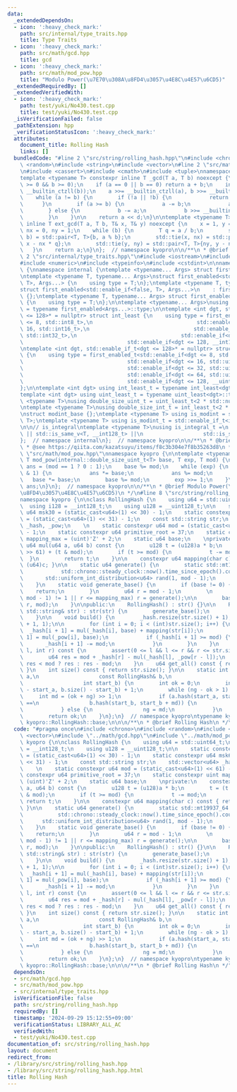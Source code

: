 ```yaml
---
data:
  _extendedDependsOn:
  - icon: ':heavy_check_mark:'
    path: src/internal/type_traits.hpp
    title: Type Traits
  - icon: ':heavy_check_mark:'
    path: src/math/gcd.hpp
    title: gcd
  - icon: ':heavy_check_mark:'
    path: src/math/mod_pow.hpp
    title: "Modulo Power(\u7E70\u308A\u8FD4\u3057\u4E8C\u4E57\u6CD5)"
  _extendedRequiredBy: []
  _extendedVerifiedWith:
  - icon: ':heavy_check_mark:'
    path: test/yuki/No430.test.cpp
    title: test/yuki/No430.test.cpp
  _isVerificationFailed: false
  _pathExtension: hpp
  _verificationStatusIcon: ':heavy_check_mark:'
  attributes:
    document_title: Rolling Hash
    links: []
  bundledCode: "#line 2 \"src/string/rolling_hash.hpp\"\n#include <chrono>\n#include\
    \ <random>\n#include <string>\n#include <vector>\n#line 2 \"src/math/gcd.hpp\"\
    \n#include <cassert>\n#include <cmath>\n#include <tuple>\nnamespace kyopro {\n\
    template <typename T> constexpr inline T _gcd(T a, T b) noexcept {\n    assert(a\
    \ >= 0 && b >= 0);\n    if (a == 0 || b == 0) return a + b;\n    int d = std::min<T>(__builtin_ctzll(a),\
    \ __builtin_ctzll(b));\n    a >>= __builtin_ctzll(a), b >>= __builtin_ctzll(b);\n\
    \    while (a != b) {\n        if (!a || !b) {\n            return a + b;\n  \
    \      }\n        if (a >= b) {\n            a -= b;\n            a >>= __builtin_ctzll(a);\n\
    \        } else {\n            b -= a;\n            b >>= __builtin_ctzll(b);\n\
    \        }\n    }\n\n    return a << d;\n}\n\ntemplate <typename T>\nconstexpr\
    \ inline T ext_gcd(T a, T b, T& x, T& y) noexcept {\n    x = 1, y = 0;\n    T\
    \ nx = 0, ny = 1;\n    while (b) {\n        T q = a / b;\n        std::tie(a,\
    \ b) = std::pair<T, T>{b, a % b};\n        std::tie(x, nx) = std::pair<T, T>{nx,\
    \ x - nx * q};\n        std::tie(y, ny) = std::pair<T, T>{ny, y - ny * q};\n \
    \   }\n    return a;\n}\n};  // namespace kyopro\n\n/**\n * @brief gcd\n*/\n#line\
    \ 2 \"src/internal/type_traits.hpp\"\n#include <iostream>\n#include <limits>\n\
    #include <numeric>\n#include <typeinfo>\n#include <cstdint>\n\nnamespace kyopro\
    \ {\nnamespace internal {\ntemplate <typename... Args> struct first_enabled {};\n\
    \ntemplate <typename T, typename... Args>\nstruct first_enabled<std::enable_if<true,\
    \ T>, Args...> {\n    using type = T;\n};\ntemplate <typename T, typename... Args>\n\
    struct first_enabled<std::enable_if<false, T>, Args...>\n    : first_enabled<Args...>\
    \ {};\ntemplate <typename T, typename... Args> struct first_enabled<T, Args...>\
    \ {\n    using type = T;\n};\n\ntemplate <typename... Args>\nusing first_enabled_t\
    \ = typename first_enabled<Args...>::type;\n\ntemplate <int dgt, std::enable_if_t<dgt\
    \ <= 128>* = nullptr> struct int_least {\n    using type = first_enabled_t<std::enable_if<dgt\
    \ <= 8, std::int8_t>,\n                                 std::enable_if<dgt <=\
    \ 16, std::int16_t>,\n                                 std::enable_if<dgt <= 32,\
    \ std::int32_t>,\n                                 std::enable_if<dgt <= 64, std::int64_t>,\n\
    \                                 std::enable_if<dgt <= 128, __int128_t>>;\n};\n\
    \ntemplate <int dgt, std::enable_if_t<dgt <= 128>* = nullptr> struct uint_least\
    \ {\n    using type = first_enabled_t<std::enable_if<dgt <= 8, std::uint8_t>,\n\
    \                                 std::enable_if<dgt <= 16, std::uint16_t>,\n\
    \                                 std::enable_if<dgt <= 32, std::uint32_t>,\n\
    \                                 std::enable_if<dgt <= 64, std::uint64_t>,\n\
    \                                 std::enable_if<dgt <= 128, __uint128_t>>;\n\
    };\n\ntemplate <int dgt> using int_least_t = typename int_least<dgt>::type;\n\
    template <int dgt> using uint_least_t = typename uint_least<dgt>::type;\n\ntemplate\
    \ <typename T>\nusing double_size_uint_t = uint_least_t<2 * std::numeric_limits<T>::digits>;\n\
    \ntemplate <typename T>\nusing double_size_int_t = int_least_t<2 * std::numeric_limits<T>::digits>;\n\
    \nstruct modint_base {};\ntemplate <typename T> using is_modint = std::is_base_of<modint_base,\
    \ T>;\ntemplate <typename T> using is_modint_t = std::enable_if_t<is_modint<T>::value>;\n\
    \n\n// is_integral\ntemplate <typename T>\nusing is_integral_t =\n    std::enable_if_t<std::is_integral_v<T>\
    \ || std::is_same_v<T, __int128_t> ||\n                   std::is_same_v<T, __uint128_t>>;\n\
    };  // namespace internal\n};  // namespace kyopro\n\n/**\n * @brief Type Traits\n\
    \ * @see https://qiita.com/kazatsuyu/items/f8c3b304e7f8b35263d8\n */\n#line 3\
    \ \"src/math/mod_pow.hpp\"\nnamespace kyopro {\n\ntemplate <typename T>\nconstexpr\
    \ T mod_pow(internal::double_size_uint_t<T> base, T exp, T mod) {\n    internal::double_size_uint_t<T>\
    \ ans = (mod == 1 ? 0 : 1);\n    base %= mod;\n    while (exp) {\n        if (exp\
    \ & 1) {\n            ans *= base;\n            ans %= mod;\n        }\n     \
    \   base *= base;\n        base %= mod;\n        exp >>= 1;\n    }\n    return\
    \ ans;\n}\n};  // namespace kyopro\n\n/**\n * @brief Modulo Power(\u7E70\u308A\
    \u8FD4\u3057\u4E8C\u4E57\u6CD5)\n */\n#line 8 \"src/string/rolling_hash.hpp\"\n\
    namespace kyopro {\n\nclass RollingHash {\n    using u64 = std::uint64_t;\n  \
    \  using i128 = __int128_t;\n    using u128 = __uint128_t;\n\n    static constexpr\
    \ u64 msk30 = (static_cast<u64>(1) << 30) - 1;\n    static constexpr u64 msk61\
    \ = (static_cast<u64>(1) << 31) - 1;\n    const std::string str;\n    std::vector<u64>\
    \ _hash, _pow;\n    \n    static constexpr u64 mod = (static_cast<u64>(1) << 61)\
    \ - 1;\n    static constexpr u64 primitive_root = 37;\n    static constexpr uint\
    \ mapping_max = (uint)'Z' + 2;\n    static u64 base;\n    \nprivate:\n    constexpr\
    \ u64 mul(u64 a, u64 b) const {\n        u128 t = (u128)a * b;\n        t = (t\
    \ >> 61) + (t & mod);\n        if (t >= mod) {\n            t -= mod;\n      \
    \  }\n        return t;\n    }\n\n    constexpr u64 mapping(char c) const { return\
    \ (u64)c; }\n\n    static u64 generate() {\n        static std::mt19937_64 engine(\n\
    \            std::chrono::steady_clock::now().time_since_epoch().count());\n \
    \       std::uniform_int_distribution<u64> rand(1, mod - 1);\n        return rand(engine);\n\
    \    }\n    static void generate_base() {\n        if (base != 0) {\n        \
    \    return;\n        }\n        u64 r = mod - 1;\n        \n        while (_gcd(r,\
    \ mod - 1) != 1 || r <= mapping_max) r = generate();\n\n        base = mod_pow(primitive_root,\
    \ r, mod);\n    }\n\npublic:\n    RollingHash() : str() {}\n\n    RollingHash(const\
    \ std::string& str) : str(str) {\n        generate_base();\n        build();\n\
    \    }\n\n    void build() {\n        _hash.resize(str.size() + 1);\n        _pow.resize(str.size()\
    \ + 1, 1);\n\n        for (int i = 0; i < (int)str.size(); i++) {\n          \
    \  _hash[i + 1] = mul(_hash[i], base) + mapping(str[i]);\n            _pow[i +\
    \ 1] = mul(_pow[i], base);\n            if (_hash[i + 1] >= mod) {\n         \
    \       _hash[i + 1] -= mod;\n            }\n        }\n    }\n    u64 hash(int\
    \ l, int r) const {\n        assert(0 <= l && l <= r && r <= str.size());\n\n\
    \        u64 res = mod + _hash[r] - mul(_hash[l], _pow[r - l]);\n        return\
    \ res < mod ? res : res - mod;\n    }\n    u64 get_all() const { return _hash.back();\
    \ }\n    int size() const { return str.size(); }\n\n    static int lcp(const RollingHash&\
    \ a,\n                   const RollingHash& b,\n                   int start_a,\n\
    \                   int start_b) {\n        int ok = 0;\n        int ng = std::min(a.size()\
    \ - start_a, b.size() - start_b) + 1;\n        while (ng - ok > 1) {\n       \
    \     int md = (ok + ng) >> 1;\n            if (a.hash(start_a, start_a + md)\
    \ ==\n                b.hash(start_b, start_b + md)) {\n                ok = md;\n\
    \            } else {\n                ng = md;\n            }\n        }\n\n\
    \        return ok;\n    }\n};\n}  // namespace kyopro\ntypename kyopro::RollingHash::u64\
    \ kyopro::RollingHash::base;\n\n\n/**\n * @brief Rolling Hash\n */\n"
  code: "#pragma once\n#include <chrono>\n#include <random>\n#include <string>\n#include\
    \ <vector>\n#include \"../math/gcd.hpp\"\n#include \"../math/mod_pow.hpp\"\nnamespace\
    \ kyopro {\n\nclass RollingHash {\n    using u64 = std::uint64_t;\n    using i128\
    \ = __int128_t;\n    using u128 = __uint128_t;\n\n    static constexpr u64 msk30\
    \ = (static_cast<u64>(1) << 30) - 1;\n    static constexpr u64 msk61 = (static_cast<u64>(1)\
    \ << 31) - 1;\n    const std::string str;\n    std::vector<u64> _hash, _pow;\n\
    \    \n    static constexpr u64 mod = (static_cast<u64>(1) << 61) - 1;\n    static\
    \ constexpr u64 primitive_root = 37;\n    static constexpr uint mapping_max =\
    \ (uint)'Z' + 2;\n    static u64 base;\n    \nprivate:\n    constexpr u64 mul(u64\
    \ a, u64 b) const {\n        u128 t = (u128)a * b;\n        t = (t >> 61) + (t\
    \ & mod);\n        if (t >= mod) {\n            t -= mod;\n        }\n       \
    \ return t;\n    }\n\n    constexpr u64 mapping(char c) const { return (u64)c;\
    \ }\n\n    static u64 generate() {\n        static std::mt19937_64 engine(\n \
    \           std::chrono::steady_clock::now().time_since_epoch().count());\n  \
    \      std::uniform_int_distribution<u64> rand(1, mod - 1);\n        return rand(engine);\n\
    \    }\n    static void generate_base() {\n        if (base != 0) {\n        \
    \    return;\n        }\n        u64 r = mod - 1;\n        \n        while (_gcd(r,\
    \ mod - 1) != 1 || r <= mapping_max) r = generate();\n\n        base = mod_pow(primitive_root,\
    \ r, mod);\n    }\n\npublic:\n    RollingHash() : str() {}\n\n    RollingHash(const\
    \ std::string& str) : str(str) {\n        generate_base();\n        build();\n\
    \    }\n\n    void build() {\n        _hash.resize(str.size() + 1);\n        _pow.resize(str.size()\
    \ + 1, 1);\n\n        for (int i = 0; i < (int)str.size(); i++) {\n          \
    \  _hash[i + 1] = mul(_hash[i], base) + mapping(str[i]);\n            _pow[i +\
    \ 1] = mul(_pow[i], base);\n            if (_hash[i + 1] >= mod) {\n         \
    \       _hash[i + 1] -= mod;\n            }\n        }\n    }\n    u64 hash(int\
    \ l, int r) const {\n        assert(0 <= l && l <= r && r <= str.size());\n\n\
    \        u64 res = mod + _hash[r] - mul(_hash[l], _pow[r - l]);\n        return\
    \ res < mod ? res : res - mod;\n    }\n    u64 get_all() const { return _hash.back();\
    \ }\n    int size() const { return str.size(); }\n\n    static int lcp(const RollingHash&\
    \ a,\n                   const RollingHash& b,\n                   int start_a,\n\
    \                   int start_b) {\n        int ok = 0;\n        int ng = std::min(a.size()\
    \ - start_a, b.size() - start_b) + 1;\n        while (ng - ok > 1) {\n       \
    \     int md = (ok + ng) >> 1;\n            if (a.hash(start_a, start_a + md)\
    \ ==\n                b.hash(start_b, start_b + md)) {\n                ok = md;\n\
    \            } else {\n                ng = md;\n            }\n        }\n\n\
    \        return ok;\n    }\n};\n}  // namespace kyopro\ntypename kyopro::RollingHash::u64\
    \ kyopro::RollingHash::base;\n\n\n/**\n * @brief Rolling Hash\n */"
  dependsOn:
  - src/math/gcd.hpp
  - src/math/mod_pow.hpp
  - src/internal/type_traits.hpp
  isVerificationFile: false
  path: src/string/rolling_hash.hpp
  requiredBy: []
  timestamp: '2024-09-29 15:12:55+09:00'
  verificationStatus: LIBRARY_ALL_AC
  verifiedWith:
  - test/yuki/No430.test.cpp
documentation_of: src/string/rolling_hash.hpp
layout: document
redirect_from:
- /library/src/string/rolling_hash.hpp
- /library/src/string/rolling_hash.hpp.html
title: Rolling Hash
---
```

